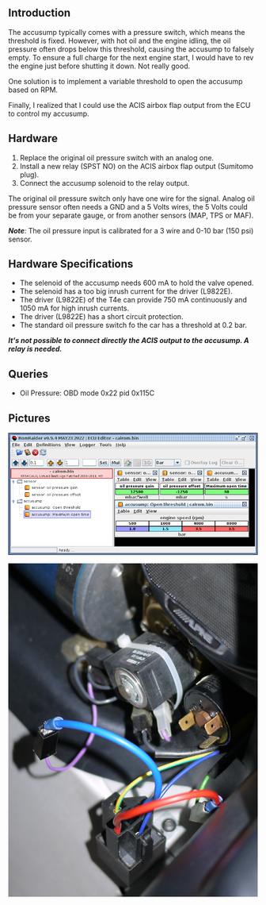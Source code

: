 ## Introduction

The accusump typically comes with a pressure switch, which means the threshold
is fixed. However, with hot oil and the engine idling, the oil pressure often
drops below this threshold, causing the accusump to falsely empty. To ensure a
full charge for the next engine start, I would have to rev the engine just
before shutting it down. Not really good.

One solution is to implement a variable threshold to open the accusump based on
RPM.

Finally, I realized that I could use the ACIS airbox flap output from the ECU to
control my accusump.

## Hardware

 1. Replace the original oil pressure switch with an analog one.
 2. Install a new relay (SPST NO) on the ACIS airbox flap output (Sumitomo plug).
 3. Connect the accusump solenoid to the relay output.

The original oil pressure switch only have one wire for the signal. Analog
oil pressure sensor often needs a GND and a 5 Volts wires, the 5 Volts could be
from your separate gauge, or from another sensors (MAP, TPS or MAF).

***Note***: The oil pressure input is calibrated for a 3 wire and 0-10 bar
(150 psi) sensor.

## Hardware Specifications

 - The selenoid of the accusump needs 600 mA to hold the valve opened.
 - The selenoid has a too big inrush current for the driver (L9822E).
 - The driver (L9822E) of the T4e can provide 750 mA continuously and 1050 mA
   for high inrush currents.
 - The driver (L9822E) has a short circuit protection.
 - The standard oil pressure switch fo the car has a threshold at 0.2 bar.

***It's not possible to connect directly the ACIS output to the accusump.
A relay is needed.***

## Queries

 - Oil Pressure: OBD mode 0x22 pid 0x115C

## Pictures

![alt text](../../../documentation/Usage/accusump/table.png "RomRaider")

![alt text](../../../documentation/Usage/accusump/relay.jpg "Relay")

